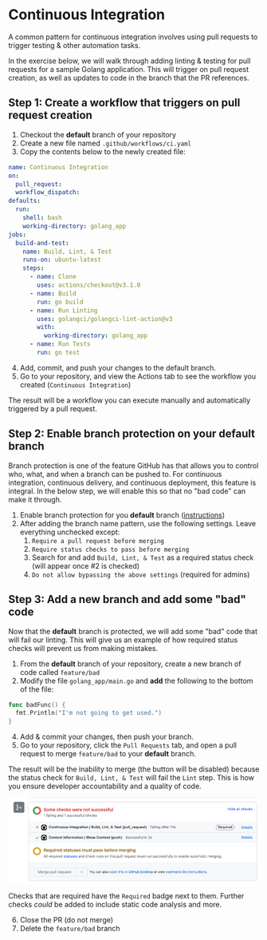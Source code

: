 # Continuous Integration
A common pattern for continuous integration involves using pull requests to trigger testing & other automation tasks.

In the exercise below, we will walk through adding linting & testing for pull requests for a sample Golang application. This will trigger on pull request creation, as well as updates to code in the branch that the PR references.

## Step 1: Create a workflow that triggers on pull request creation
1. Checkout the **default** branch of your repository
2. Create a new file named `.github/workflows/ci.yaml`
3. Copy the contents below to the newly created file:

```yaml
name: Continuous Integration
on:
  pull_request:
  workflow_dispatch:
defaults:
  run:
    shell: bash
    working-directory: golang_app
jobs:
  build-and-test:
    name: Build, Lint, & Test
    runs-on: ubuntu-latest
    steps:
      - name: Clone
        uses: actions/checkout@v3.1.0
      - name: Build
        run: go build
      - name: Run Linting
        uses: golangci/golangci-lint-action@v3
        with:
          working-directory: golang_app
      - name: Run Tests
        run: go test
```

4. Add, commit, and push your changes to the default branch.
5. Go to your repository, and view the Actions tab to see the workflow you created (`Continuous Integration`)

The result will be a workflow you can execute manually and automatically triggered by a pull request.

## Step 2: Enable branch protection on your **default** branch
Branch protection is one of the feature GitHub has that allows you to control who, what, and when a branch can be pushed to. For continuous integration, continuous delivery, and continuous deployment, this feature is integral. In the below step, we will enable this so that no "bad code" can make it through.

1. Enable branch protection for you **default** branch ([instructions](https://docs.github.com/en/repositories/configuring-branches-and-merges-in-your-repository/defining-the-mergeability-of-pull-requests/managing-a-branch-protection-rule))
2. After adding the branch name pattern, use the following settings. Leave everything unchecked except:
   1. `Require a pull request before merging`
   2. `Require status checks to pass before merging`
   3. Search for and add `Build, Lint, & Test` as a required status check (will appear once #2 is checked)
   4. `Do not allow bypassing the above settings` (required for admins)

## Step 3: Add a new branch and add some "bad" code
Now that the **default** branch is protected, we will add some "bad" code that will fail our linting. This will give us an example of how required status checks will prevent us from making mistakes.

1. From the **default** branch of your repository, create a new branch of code called `feature/bad`
2. Modify the file `golang_app/main.go` and **add** the following to the bottom of the file:

```go
func badFunc() {
  fmt.Println("I'm not going to get used.")
}
```

4. Add & commit your changes, then push your branch.
5. Go to your repository, click the `Pull Requests` tab, and open a pull request to merge `feature/bad` to your **default** branch.

The result will be the inability to merge (the button will be disabled) because the status check for `Build, Lint, & Test` will fail the `Lint` step. This is how you ensure developer accountability and a quality of code.

![the status checks failing](images/12-status-checks.png)

Checks that are required have the `Required` badge next to them. Further checks _could_ be added to include static code analysis and more.

6. Close the PR (do not merge)
7. Delete the `feature/bad` branch